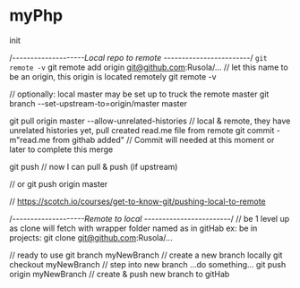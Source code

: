 # myPhp
init

/*--------------------Local repo to remote ------------------------*/
`git remote -v`
git remote add origin git@github.com:Rusola/... // let this name to be an origin, this origin is located remotely
git remote -v

// optionally: local master may be set up to truck the remote master
git branch --set-upstream-to=origin/master master

git pull origin master --allow-unrelated-histories // local & remote, they have unrelated histories yet, pull created read.me file from remote
git commit -m"read.me from githab added" // Commit will needed at this moment or later to complete this merge

git push // now I can pull & push (if upstream)

// or 
git push origin master

// https://scotch.io/courses/get-to-know-git/pushing-local-to-remote

/*--------------------Remote to local ------------------------*/
// be 1 level up as clone will fetch with wrapper folder named as in gitHab ex: be in projects:
git clone git@github.com:Rusola/...

// ready to use
git branch myNewBranch // create a new branch locally
git checkout myNewBranch // step into new branch
...do something...
git push origin myNewBranch // create & push new branch to gitHab
